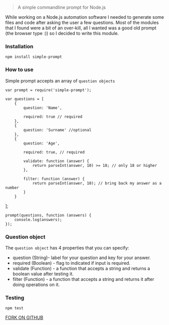 > A simple commandline prompt for Node.js

While working on a Node.js automation software I needed to generate some files and code after asking the user a few questions. Most of the modules that I found were a bit of an over-kill, all I wanted was a good old prompt (the browser type :)) so I decided to write this module. 

### Installation

    npm install simple-prompt

### How to use

Simple prompt accepts an array of `question objects`

    var prompt = require('simple-prompt');

    var questions = [
        {
            question: 'Name',
        
            required: true // required
        },
        {
            question: 'Surname' //optional
        },
        {
            question: 'Age',
        
            required: true, // required
        
            validate: function (answer) {
                return parseInt(answer, 10) >= 18; // only 18 or higher
            },
        
            filter: function (answer) {
                return parseInt(answer, 10); // bring back my answer as a number
            }
        }
   ];

    prompt(questions, function (answers) {
        console.log(answers);
    });
    

### Question object
The `question object` has 4 properties that you can specify:

 - question (String)- label for your question and key for your answer.
 - required (Boolean) - flag to indicated if input is required.
 - validate (Function) - a function that accepts a string and returns a boolean value after testing it.
 - filter (Function) - a function that accepts a string and returns it after doing operations on it.
 
 
### Testing
    npm test


[FORK ON GITHUB](https://github.com/qawemlilo/prompt)
